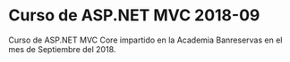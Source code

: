# Curso de ASP.NET MVC 2018-09

Curso de ASP.NET MVC Core impartido en la Academia Banreservas en el mes de Septiembre del 2018.
